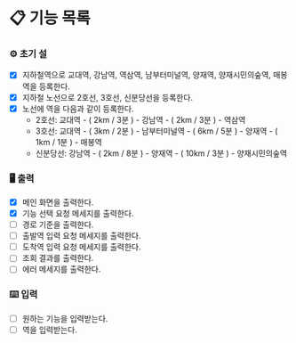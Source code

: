 # 📋 기능 목록

### ⚙️ 초기 설

- [x] 지하철역으로 교대역, 강남역, 역삼역, 남부터미널역, 양재역, 양재시민의숲역, 매봉역을 등록한다.
- [x] 지하철 노선으로 2호선, 3호선, 신분당선을 등록한다.
- [x] 노선에 역을 다음과 같이 등록한다.
    - 2호선: 교대역 - ( 2km / 3분 ) - 강남역 - ( 2km / 3분 ) - 역삼역
    - 3호선: 교대역 - ( 3km / 2분 ) - 남부터미널역 - ( 6km / 5분 ) - 양재역 - ( 1km / 1분 ) - 매봉역
    - 신분당선: 강남역 - ( 2km / 8분 ) - 양재역 - ( 10km / 3분 ) - 양재시민의숲역

### 🖥 출력

- [x] 메인 화면을 출력한다.
- [x] 기능 선택 요청 메세지를 출력한다.
- [ ] 경로 기준을 출력한다.
- [ ] 출발역 입력 요청 메세지를 출력한다.
- [ ] 도착역 입력 요청 메세지를 출력한다.
- [ ] 조회 결과를 출력한다.
- [ ] 에러 메세지를 출력한다.

### ⌨️ 입력

- [ ] 원하는 기능을 입력받는다.
- [ ] 역을 입력받는다.
